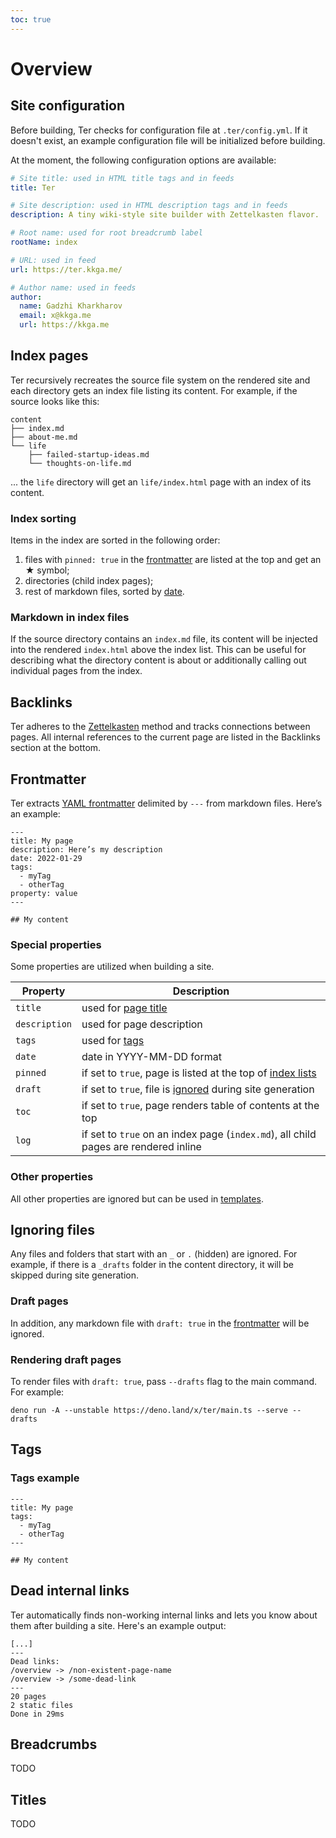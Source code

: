 ```yaml
---
toc: true
---
```


# Overview

## Site configuration

Before building, Ter checks for configuration file at `.ter/config.yml`. If it
doesn't exist, an example configuration file will be initialized before
building.

At the moment, the following configuration options are available:

```yaml
# Site title: used in HTML title tags and in feeds
title: Ter

# Site description: used in HTML description tags and in feeds
description: A tiny wiki-style site builder with Zettelkasten flavor.

# Root name: used for root breadcrumb label
rootName: index

# URL: used in feed
url: https://ter.kkga.me/

# Author name: used in feeds
author:
  name: Gadzhi Kharkharov
  email: x@kkga.me
  url: https://kkga.me
```

## Index pages

Ter recursively recreates the source file system on the rendered site and each
directory gets an index file listing its content. For example, if the source
looks like this:

```
content
├── index.md
├── about-me.md
└── life
    ├── failed-startup-ideas.md
    └── thoughts-on-life.md
```

... the `life` directory will get an `life/index.html` page with an index of its
content.

### Index sorting

Items in the index are sorted in the following order:

1. files with `pinned: true` in the [frontmatter](#frontmatter) are listed at
   the top and get an ★ symbol;
2. directories (child index pages);
3. rest of markdown files, sorted by [date](#dates).

### Markdown in index files

If the source directory contains an `index.md` file, its content will be
injected into the rendered `index.html` above the index list. This can be useful
for describing what the directory content is about or additionally calling out
individual pages from the index.

## Backlinks

Ter adheres to the [Zettelkasten](/zettelkasten.md) method and tracks
connections between pages. All internal references to the current page are
listed in the Backlinks section at the bottom.

## Frontmatter

Ter extracts [YAML frontmatter](https://jekyllrb.com/docs/front-matter/)
delimited by `---` from markdown files. Here’s an example:

```
---
title: My page
description: Here’s my description
date: 2022-01-29
tags:
  - myTag
  - otherTag
property: value
---

## My content
```

### Special properties

Some properties are utilized when building a site.

| Property      | Description                                                                         |
| ------------- | ----------------------------------------------------------------------------------- |
| `title`       | used for [page title](#titles)                                                      |
| `description` | used for page description                                                           |
| `tags`        | used for [tags](#tags)                                                              |
| `date`        | date in YYYY-MM-DD format                                                           |
| `pinned`      | if set to `true`, page is listed at the top of [index lists](#index-pages)          |
| `draft`       | if set to `true`, file is [ignored](#ignoring-files) during site generation         |
| `toc`         | if set to `true`, page renders table of contents at the top                         |
| `log`         | if set to `true` on an index page (`index.md`), all child pages are rendered inline |

### Other properties

All other properties are ignored but can be used in
[templates](customize.md#templates).

## Ignoring files

Any files and folders that start with an `_` or `.` (hidden) are ignored. For
example, if there is a `_drafts` folder in the content directory, it will be
skipped during site generation.

### Draft pages

In addition, any markdown file with `draft: true` in the
[frontmatter](#frontmatter) will be ignored.

### Rendering draft pages

To render files with `draft: true`, pass `--drafts` flag to the main command.
For example:

```
deno run -A --unstable https://deno.land/x/ter/main.ts --serve --drafts
```

## Tags

### Tags example

```
---
title: My page
tags:
  - myTag
  - otherTag
---

## My content
```

## Dead internal links

Ter automatically finds non-working internal links and lets you know about them
after building a site. Here's an example output:

```
[...]
---
Dead links:
/overview -> /non-existent-page-name
/overview -> /some-dead-link
---
20 pages
2 static files
Done in 29ms
```

## Breadcrumbs

TODO

## Titles

TODO
